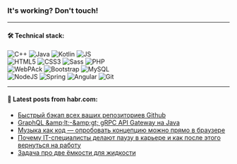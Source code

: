 ### It's working? Don't touch!

---

#### 🛠️ Technical stack:

![C++](https://img.shields.io/badge/C++-informational?logo=c%2B%2B&style=flat&logoColor=white&color=9C033A)
![Java](https://img.shields.io/badge/Java-informational?logo=java&style=flat&logoColor=white&color=007396)
![Kotlin](https://img.shields.io/badge/Kotlin-informational?logo=Kotlin&style=flat&logoColor=white&color=0095D5)
![JS](https://img.shields.io/badge/JS-informational?logo=javaScript&style=flat&logoColor=black&color=F7Df1E) <br>
![HTML5](https://img.shields.io/badge/HTML5-informational?logo=html5&style=flat&logoColor=white&color=E34F26)
![CSS3](https://img.shields.io/badge/CSS3-informational?logo=css3&style=flat&logoColor=white&color=157286)
![Sass](https://img.shields.io/badge/Saas-informational?logo=sass&style=flat&logoColor=white&color=hotpink)
![PHP](https://img.shields.io/badge/PHP-informational?logo=php&style=flat&logoColor=white&color=777BB4) <br>
![WebPAck](https://img.shields.io/badge/WebPack-informational?logo=webPack&style=flat&logoColor=white&color=FF6F00)
![Bootstrap](https://img.shields.io/badge/Bootstrap-informational?logo=Bootstrap&style=flat&logoColor=white&color=7952B3)
![MySQL](https://img.shields.io/badge/MySQL-informational?logo=MySQL&style=flat&logoColor=white&color=00f) <br>
![NodeJS](https://img.shields.io/badge/NodeJS-informational?logo=node.js&style=flat&logoColor=white&color=43853D)
![Spring](https://img.shields.io/badge/Spring-informational?logo=Spring&style=flat&logoColor=white&color=0A9EDC)
![Angular](https://img.shields.io/badge/Vue-informational?logo=vue.js&style=flat&logoColor=white&color=red)
![Git](https://img.shields.io/badge/Git-informational?logo=git&style=flat&logoColor=white&color=darkorange)

___

#### 💬 Latest posts from habr.com:

<!-- BLOG-POST-LIST:START -->
- [Быстрый бэкап всех ваших репозиториев Github](https://habr.com/ru/post/662608/?utm_source=habrahabr&utm_medium=rss&utm_campaign=662608)
- [GraphQL &amp;amp;lt;-&amp;amp;gt; gRPC API Gateway на Java](https://habr.com/ru/post/662594/?utm_source=habrahabr&utm_medium=rss&utm_campaign=662594)
- [Музыка как код — опробовать концепцию можно прямо в браузере](https://habr.com/ru/post/662471/?utm_source=habrahabr&utm_medium=rss&utm_campaign=662471)
- [Почему IT-специалисты делают паузу в карьере и как после этого вернуться на работу](https://habr.com/ru/post/662557/?utm_source=habrahabr&utm_medium=rss&utm_campaign=662557)
- [Задача про две ёмкости для жидкости](https://habr.com/ru/post/662561/?utm_source=habrahabr&utm_medium=rss&utm_campaign=662561)
<!-- BLOG-POST-LIST:END -->
